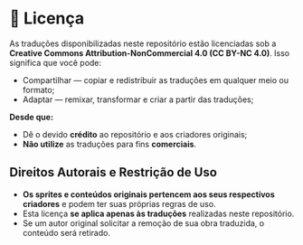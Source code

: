 # 📌 Licença

As traduções disponibilizadas neste repositório estão licenciadas sob a **Creative Commons Attribution-NonCommercial 4.0 (CC BY-NC 4.0)**. Isso significa que você pode:

- Compartilhar — copiar e redistribuir as traduções em qualquer meio ou formato;
- Adaptar — remixar, transformar e criar a partir das traduções;

**Desde que:**
- Dê o devido **crédito** ao repositório e aos criadores originais;
- **Não utilize** as traduções para fins **comerciais**.

## Direitos Autorais e Restrição de Uso
- **Os sprites e conteúdos originais pertencem aos seus respectivos criadores** e podem ter suas próprias regras de uso.
- Esta licença **se aplica apenas às traduções** realizadas neste repositório.
- Se um autor original solicitar a remoção de sua obra traduzida, o conteúdo será retirado.
